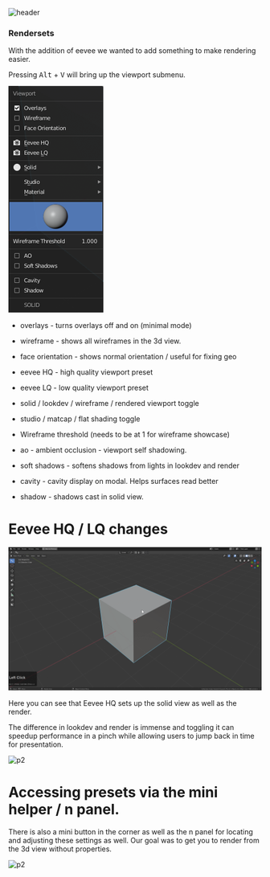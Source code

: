 ![header](img/banner.gif)

### Rendersets

With the addition of eevee we wanted to add something to make rendering easier.

Pressing <kbd>Alt</kbd> + <kbd>V</kbd> will bring up the viewport submenu.

![p2](img/rs/rs1.png)

- overlays - turns overlays off and on (minimal mode)
- wireframe - shows all wireframes in the 3d view.
- face orientation - shows normal orientation / useful for fixing geo

- eevee HQ - high quality viewport preset
- eevee LQ - low quality viewport preset

- solid / lookdev / wireframe / rendered viewport toggle

- studio / matcap / flat shading toggle

- Wireframe threshold (needs to be at 1 for wireframe showcase)

- ao - ambient occlusion - viewport self shadowing.
- soft shadows - softens shadows from lights in lookdev and render

- cavity - cavity display on modal. Helps surfaces read better
- shadow - shadows cast in solid view.

# Eevee HQ / LQ changes

![p2](img/rs/rs2.gif)

Here you can see that Eevee HQ sets up the solid view as well as the render.

The difference in lookdev and render is immense and toggling it can speedup performance in a pinch while allowing users to jump back in time for presentation.

![p2](img/rs/rs3.gif)

# Accessing presets via the mini helper / n panel.

There is also a mini button in the corner as well as the n panel for locating and adjusting these settings as well. Our goal was to get you to render from the 3d view without properties.

![p2](img/rs/rs4.gif)
